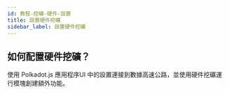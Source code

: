 ```yaml
---
id: 教程-挖礦-硬件-設置
title: 設置硬件挖礦
sidebar_label: 設置硬件挖礦
---
```


## 如何配置硬件挖礦？

使用 Polkadot.js 應用程序UI 中的設置連接到數據高速公路，並使用硬件挖礦運行模塊創建額外功能。
